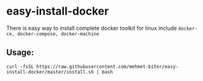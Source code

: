 # easy-install-docker

There is easy way to install complete docker toolkit for linux include `docker-ce, docker-compose, docker-machine`

## Usage:

```shell
curl -fsSL https://raw.githubusercontent.com/mehmet-biter/easy-install-docker/master/install.sh | bash
```
